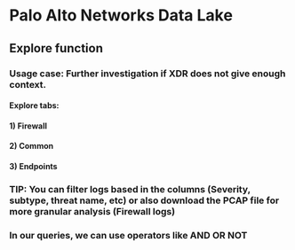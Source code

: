 # Palo Alto Networks Data Lake

## Explore function

### Usage case: Further investigation if XDR does not give enough context.

#### Explore tabs:

#### 1) Firewall

#### 2) Common

#### 3) Endpoints

### TIP: You can filter logs based in the columns (Severity, subtype, threat name, etc) or also download the PCAP file for more granular analysis (Firewall logs)

### In our queries, we can use operators like AND OR NOT 
